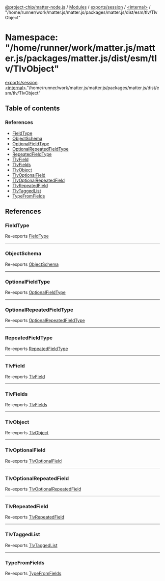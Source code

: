 [@project-chip/matter-node.js](../README.md) / [Modules](../modules.md) / [exports/session](exports_session.md) / [\<internal\>](exports_session._internal_.md) / "/home/runner/work/matter.js/matter.js/packages/matter.js/dist/esm/tlv/TlvObject"

# Namespace: "/home/runner/work/matter.js/matter.js/packages/matter.js/dist/esm/tlv/TlvObject"

[exports/session](exports_session.md).[\<internal\>](exports_session._internal_.md)."/home/runner/work/matter.js/matter.js/packages/matter.js/dist/esm/tlv/TlvObject"

## Table of contents

### References

- [FieldType](exports_session._internal_.__home_runner_work_matter_js_matter_js_packages_matter_js_dist_esm_tlv_TlvObject_.md#fieldtype)
- [ObjectSchema](exports_session._internal_.__home_runner_work_matter_js_matter_js_packages_matter_js_dist_esm_tlv_TlvObject_.md#objectschema)
- [OptionalFieldType](exports_session._internal_.__home_runner_work_matter_js_matter_js_packages_matter_js_dist_esm_tlv_TlvObject_.md#optionalfieldtype)
- [OptionalRepeatedFieldType](exports_session._internal_.__home_runner_work_matter_js_matter_js_packages_matter_js_dist_esm_tlv_TlvObject_.md#optionalrepeatedfieldtype)
- [RepeatedFieldType](exports_session._internal_.__home_runner_work_matter_js_matter_js_packages_matter_js_dist_esm_tlv_TlvObject_.md#repeatedfieldtype)
- [TlvField](exports_session._internal_.__home_runner_work_matter_js_matter_js_packages_matter_js_dist_esm_tlv_TlvObject_.md#tlvfield)
- [TlvFields](exports_session._internal_.__home_runner_work_matter_js_matter_js_packages_matter_js_dist_esm_tlv_TlvObject_.md#tlvfields)
- [TlvObject](exports_session._internal_.__home_runner_work_matter_js_matter_js_packages_matter_js_dist_esm_tlv_TlvObject_.md#tlvobject)
- [TlvOptionalField](exports_session._internal_.__home_runner_work_matter_js_matter_js_packages_matter_js_dist_esm_tlv_TlvObject_.md#tlvoptionalfield)
- [TlvOptionalRepeatedField](exports_session._internal_.__home_runner_work_matter_js_matter_js_packages_matter_js_dist_esm_tlv_TlvObject_.md#tlvoptionalrepeatedfield)
- [TlvRepeatedField](exports_session._internal_.__home_runner_work_matter_js_matter_js_packages_matter_js_dist_esm_tlv_TlvObject_.md#tlvrepeatedfield)
- [TlvTaggedList](exports_session._internal_.__home_runner_work_matter_js_matter_js_packages_matter_js_dist_esm_tlv_TlvObject_.md#tlvtaggedlist)
- [TypeFromFields](exports_session._internal_.__home_runner_work_matter_js_matter_js_packages_matter_js_dist_esm_tlv_TlvObject_.md#typefromfields)

## References

### FieldType

Re-exports [FieldType](../interfaces/exports_tlv.FieldType.md)

___

### ObjectSchema

Re-exports [ObjectSchema](../classes/exports_tlv.ObjectSchema.md)

___

### OptionalFieldType

Re-exports [OptionalFieldType](../interfaces/exports_tlv.OptionalFieldType.md)

___

### OptionalRepeatedFieldType

Re-exports [OptionalRepeatedFieldType](../interfaces/exports_tlv.OptionalRepeatedFieldType.md)

___

### RepeatedFieldType

Re-exports [RepeatedFieldType](../interfaces/exports_tlv.RepeatedFieldType.md)

___

### TlvField

Re-exports [TlvField](exports_tlv.md#tlvfield)

___

### TlvFields

Re-exports [TlvFields](exports_tlv.md#tlvfields)

___

### TlvObject

Re-exports [TlvObject](exports_tlv.md#tlvobject)

___

### TlvOptionalField

Re-exports [TlvOptionalField](exports_tlv.md#tlvoptionalfield)

___

### TlvOptionalRepeatedField

Re-exports [TlvOptionalRepeatedField](exports_tlv.md#tlvoptionalrepeatedfield)

___

### TlvRepeatedField

Re-exports [TlvRepeatedField](exports_tlv.md#tlvrepeatedfield)

___

### TlvTaggedList

Re-exports [TlvTaggedList](exports_tlv.md#tlvtaggedlist)

___

### TypeFromFields

Re-exports [TypeFromFields](exports_tlv.md#typefromfields)
